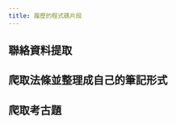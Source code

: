```yaml
---
title: 履歷的程式碼片段
---
```


## 聯絡資料提取
<script src="https://gist.github.com/panyu996/c044705981e26d8a3223dab233a783ce.js"></script>

## 爬取法條並整理成自己的筆記形式
<script src="https://gist.github.com/panyu996/c6d5e7f4b16f05f82acdcf71c6b24742.js"></script>

## 爬取考古題
<script src="https://gist.github.com/panyu996/c0cb350e68ae28df2a2a5b6d0804c19f.js"></script>
